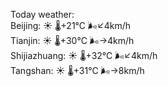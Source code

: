 Today weather:  
Beijing: ☀️   🌡️+21°C 🌬️↙4km/h  
Tianjin: ☀️   🌡️+30°C 🌬️→4km/h  
Shijiazhuang: ☀️   🌡️+32°C 🌬️↙4km/h  
Tangshan: ☀️   🌡️+31°C 🌬️→8km/h  

